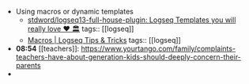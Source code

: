 - Using macros or dynamic templates
	- [stdword/logseq13-full-house-plugin: Logseq Templates you will really love ❤️ 🏛️](https://github.com/stdword/logseq13-full-house-plugin#readme)
	  tags:: [[logseq]]
	- [Macros | Logseq Tips & Tricks](https://unofficial-logseq-docs.gitbook.io/unofficial-logseq-docs/intermediate-to-advance-features/macros)
	  tags:: [[logseq]]
- **08:54** [[teachers]]:  https://www.yourtango.com/family/complaints-teachers-have-about-generation-kids-should-deeply-concern-their-parents
-